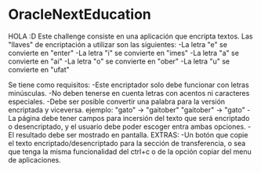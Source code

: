 # OracleNextEducation
HOLA :D
Este challenge consiste en una aplicación que encripta textos.
Las "llaves" de encriptación a utilizar son las siguientes:
  -La letra "e" se convierte en "enter"
  -La letra "i" se convierte en "imes"
  -La letra "a" se convierte en "ai"
  -La letra "o" se convierte en "ober"
  -La letra "u" se convierte en "ufat"

Se tiene como requisitos:
  -Este encriptador solo debe funcionar con letras minúsculas.
  -No deben tenerse en cuenta letras con acentos ni caracteres especiales.
  -Debe ser posible convertir una palabra para la versión encriptada y viceversa. 
    ejemplo:
    "gato" -> "gaitober"
    "gaitober" -> "gato"
  -La página debe tener campos para incersión del texto que será encriptado o desencriptado, y el usuario debe poder      escoger entra ambas opciones.
  -El resultado debe ser mostrado en pantalla.
EXTRAS:
  -Un botón que copie el texto encriptado/desencriptado para la sección de transferencia, o sea que tenga la misma        funcionalidad del ctrl+c o de la opción copiar del menu de aplicaciones.
